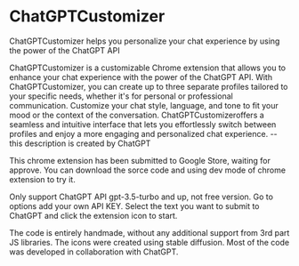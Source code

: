 # ChatGPTCustomizer
ChatGPTCustomizer helps you personalize your chat experience by using the power of the ChatGPT API

ChatGPTCustomizer is a customizable Chrome extension that allows you to enhance your chat experience with the power of the ChatGPT API. With ChatGPTCustomizer, you can create up to three separate profiles tailored to your specific needs, whether it's for personal or professional communication. Customize your chat style, language, and tone to fit your mood or the context of the conversation. ChatGPTCustomizeroffers a seamless and intuitive interface that lets you effortlessly switch between profiles and enjoy a more engaging and personalized chat experience. --this description is created by ChatGPT

This chrome extension has been submitted to Google Store, waiting for approve.
You can download the sorce code and using dev mode of chrome extension to try it.

Only support ChatGPT API gpt-3.5-turbo and up, not free version.
Go to options add your own API KEY.
Select the text you want to submit to ChatGPT and click the extension icon to start.

The code is entirely handmade, without any additional support from 3rd part JS libraries. The icons were created using stable diffusion. Most of the code was developed in collaboration with ChatGPT.
